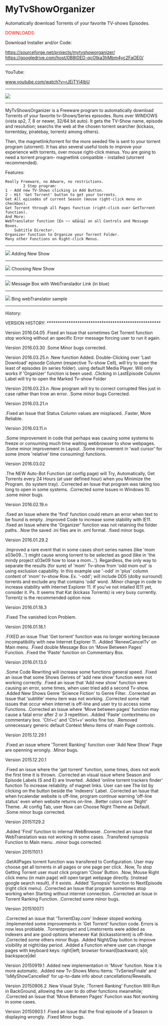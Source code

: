 # MyTvShowOrganizer
Automatically download Torrents of your favorite TV-shows Episodes.

<DIV style="color:red"> DOWNLOADS: </div>

Download Installer and/or Code:

https://sourceforge.net/projects/mytvshoworganizer/
https://googledrive.com/host/0B8t0ED-qcOtka3hMbm4yc2FaOE0/

<hr>

YouTube:

www.youtube.com/watch?v=rJEiTYi4lbU

<hr>

<img src="https://googledrive.com/host/0B8t0ED-qcOtkUURzRlZ0cnVrbXc/mtvso_mainpage.png"/>

<hr>
MyTvShowsOrganizer is a Freeware program to automatically download Torrents of your favorite tv-Shows/Series episodes.
Runs over WINDOWS (vista sp2, 7, 8 or newer, 32/64 bit auto).
It gets the TV-Show name, episode and resolution; searchs the web at the chosen torrent searcher (kickass, torrentday, piratebay, torrentz among others). 

Then, the magnetlink/torrent for the more seeded file is sent to your torrent program (utorrent).
It has also several useful tools to improve your experience with torrents, over mouse right-click menus.
You are going to need a torrent program- magnetlink compatible - installed (utorrent recommended).

Features:

    Really Freeware, no Adware, no restrictions.
    		2 Step program:
	1 - Add new TV-Shows clicking in Add Button.
	2 - Hit 'Get Torrent' button to get your torrents.
	Get All episodes of current Season (mouse right-click menu on checkbox).
	Get Torrent through all Pages function (right-click over GetTorrent function).
	And More:
	WebTranslator function [En ─› Ҩἒὧℓ₯] on all Controls and Message Boxes.
	    Subtitle Director.
	Organizer function to Organize your Torrent Folder.
	Many other Functions on Right-click Menus.
<hr>
<img src="https://googledrive.com/host/0B8t0ED-qcOtkUURzRlZ0cnVrbXc/mtvso_addnewshow.png"/>
Adding New Show
<hr>
<img src="https://googledrive.com/host/0B8t0ED-qcOtkUURzRlZ0cnVrbXc/mtvso_tvcalendar.png"/>
Choosing New Show
<hr>
<img src="https://googledrive.com/host/0B8t0ED-qcOtkUURzRlZ0cnVrbXc/mtvso_msgbox.png"/>
Message Box with WebTranslador Link (in blue)
<hr>
<img src="https://googledrive.com/host/0B8t0ED-qcOtkUURzRlZ0cnVrbXc/mtvso_webtranslator.png"/>
Bing webTranslator sample
<hr>

History:

VERSION HISTORY: ****************************************************

Version 2016.04.05
.Fixed an Issue that sometimes Get Torrent function stop working without
an specific Error message forcing user to run it again.


Version 2016.03.30
.Some Minor bugs corrected.


Version 2016.03.25.n
.New function Added. Double-Clicking over 'Last Download' episode Column
 (respective Tv-show Cell), will try to open the least of episodes (in series folder).
 using default Media Player. Will only works if 'Organizer' function is been used.
.Clicking in LastEpisode Column Label will try to open the Marked Tv-show Folder


Version 2016.03.23.n
.Now program will try to correct corrupted files just in case rather than trow an error.
.Some minor bugs Corrected.


Version 2016.03.21.n

.Fixed an Issue that Status Column values are misplaced.
.Faster, More Reliable.


Version 2016.03.11.n

.Some improvement in code that perhaps was causing some systems to freeze or
 consuming much time waiting webbrowser to show webpages.
.Some minor improvement in Layout.
.Some improvement in 'wait cursor' for some (more 'relative' time consuming) functions.

Version 2016.03.02

.The NEW Auto-Bot Function (at config page) will Try, Automatically, Get Torrents
 every 24 Hours (at user defined hour) when you Minimize the Program. (to system tray).
.Corrected an Issue that program was taking too long to open in some systems.
.Corrected some Issues in Windows 10.
.some minor bugs.

Version 2016.02.19.n

.fixed an Issue where the 'find' function could return an error when text
 to be found is empty.
.Improved Code to increase some stability with IE11.
.fixed an Issue where the 'Organizer' function was not retaining the folder paths.
.Now the saved .ini files are in .xml format.
.fixed minor bugs.

Version 2016.01.29.2

.Improved a rare event that in some cases short series names 
(like 'mom s03e09...')
 might cause wrong torrent to be selected as good (like in 'the mindy
 project s03e09 how to lose a mom...'). Regardless, the only way
 to separate the results (for sure) of  'mom' Tv-show from 'odd mom out'
 is using exclusion capability. In this example use '-odd' in 'plus' column
 content of 'mom' tv-show Row. Ex. '-odd'; will include DD5
 (dolby surround) torrents and exclude any that contains 'odd' word.
.Minor change in code to increase stability with Internet Explorer 11.
 If you've not intalled IE11 yet, consider it. Ps. It seems that Kat
 (kickass Torrents) is very busy currently. Torrentz is the
recommended option now.

Version 2016.01.18.3 

.Fixed The vanished Icon Problem.

Version 2016.01.18.1

.FIXED an issue That 'Get torrent' function was no longer working because
 incompatibility with new Internet Explorer 11.
.Added 'RenewCancelTv' on Main menu.
.Fixed double Message Box on 'Move Between Pages' Function.
.Fixed the 'Paste' function on Commentary Box.


Version 2016.01.13.0

.Some Code Rewriting will increase some functions general speed.
.Fixed an issue that some Shows Genres of 'add new show' function were not
 working correctly.
.Fixed an issue that 'Add new show' function were causing an error, some
 times, when user tried add a second Tv-show.
.Added New Shows Genre 'Science Fiction' to Genre Filter. 
.Corrected an Issue that 'subtitle' menu item was not working.
.Corrected some Halt issues that occur when internet is off-line and user
 try to access some Functions.
.Corrected an Issue where 'Move between pages' function may cause a fatal
 error after 2 or 3 repetition.
.Added 'Paste' contextmenu on commentary box. 'Ctrl+c' and 'Ctrl+v' works 
 fine too.
.Removed unnecessary generic default Context Menu items of main Page controls.


Version 2015.12.29.1

.Fixed an issue where 'Torrent Ranking' function over 'Add New Show' Page are
 openning wrongly.
.Minor bugs.


Version 2015.12.20.1

.Fixed an issue where the 'get torrent' function, some times, does not work the 
 first time it is thrown.
.Corrected an visual issue where Season and Episode Labels (S and E) are Inverted.
.Added 'online torrent trackers finder' function To increase reliability.
 of magnet links. User can see The list by clicking on the button beside the
 'indexers' Label.
.Corrected an Issue that when tvcalendar website is off-line, program continue
 warning 'off-line status' even when website returns on-line.
.Better colors over 'Night' Theme.
.At config Tab, user Now can Choose Night Theme as Default.
.Some minor bugs corrected.


Version 20151129.2

.Added 'Find' function to internal WebBrowser.
.Corrected an issue that WebTranslation was not working in some cases.
.Transfered synopsis Function to Main menu.
.minor bugs corrected.


Version 20151101.1

.GetAllPages torrent function was transfered to Configuration. User
 may choose get all torrents in all pages or one page per click.
.Now, To stop Getting Torrent user must click program 'Close' Button.
.Now, Mouse Right click menu (in main page) will open target webpage directly.
 (instead google search result), if it exists.
.Added 'Synopsis' function to NextEpisode (right click menu).
.Corrected an Issue that program sometimes stop working when Starting
 without internet connection.
.Corrected an Issue in Torrent Ranking Function.
.Corrected some minor bugs.

Version 20151007.1

.Corrected an issue that 'TorrentDay.com' Indexer
 stoped working.
.Implemented some improvements in 'Get Torrent'
 function code. Errors is now less problable.
.Torrentproject and Limetorrents were added
 as indexers and are good options whenever Kat (kickasstorrent)
 is off-line.
.Corrected some others minor Bugs.
.Added Night/Day button to improve visibility at night/day period.
.Added a Function where user can change pages with keyboard keys:
 right|left; browser forward|backward; a|d; backspace|del
 
Version 20150919.1
.Added new implementation in 'Move' function. Now it is more
 automatic.
.Added new Tv-Shows Menu Items: 'TvSeriesFinale' and
 'IsMyShowCancelled' for up-to-date info about
 cancellations/Rewealls.

Version 20150906.2
.New Visual Style;
.'Torrent Ranking' Function Will Run in BackGround,
 allowing the user to do other functions meanwhile;
.Corrected an Issue that 'Move Between Pages' Function
 was Not working in some cases.

Version 20150903.1
.Fixed an Issue that the final episode of a Season is
  displaying wrongly.
.Fixed Minor bugs.
